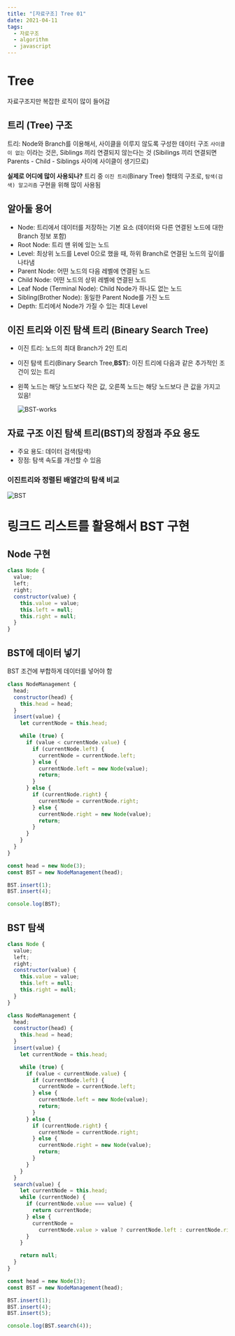```yaml
---
title: "[자료구조] Tree 01"
date: 2021-04-11
tags:
  - 자료구조
  - algorithm
  - javascript
---
```


# Tree

자료구조지만 복잡한 로직이 많이 들어감

## 트리 (Tree) 구조

트리: Node와 Branch를 이용해서, 사이클을 이루지 않도록 구성한 데이터 구조
`사이클이 없는` 이라는 것은, Siblings 끼리 연결되지 않는다는 것 (Sibilings 끼리 연결되면 Parents - Child - Siblings 사이에 사이클이 생기므로)

**실제로 어디에 많이 사용되나?**
트리 중 `이진 트리`(Binary Tree) 형태의 구조로, `탐색(검색) 알고리즘` 구현을 위해 많이 사용됨

## 알아둘 용어

- Node: 트리에서 데이터를 저장하는 기본 요소 (데이터와 다른 연결된 노드에 대한 Branch 정보 포함)
- Root Node: 트리 맨 위에 있는 노드
- Level: 최상위 노드를 Level 0으로 했을 때, 하위 Branch로 연결된 노드의 깊이를 나타냄
- Parent Node: 어떤 노드의 다음 레벨에 연결된 노드
- Child Node: 어떤 노드의 상위 레벨에 연결된 노드
- Leaf Node (Terminal Node): Child Node가 하나도 없는 노드
- Sibling(Brother Node): 동일한 Parent Node를 가진 노드
- Depth: 트리에서 Node가 가질 수 있는 최대 Level

## 이진 트리와 이진 탐색 트리 (Bineary Search Tree)

- 이진 트리: 노드의 최대 Branch가 2인 트리
- 이진 탐색 트리(Binary Search Tree,**BST**): 이진 트리에 다음과 같은 추가적인 조건이 있는 트리
- 왼쪽 노드는 해당 노드보다 작은 값, 오른쪽 노드는 해당 노드보다 큰 값을 가지고 있음!

  ![BST-works](https://blog.penjee.com/wp-content/uploads/2015/11/binary-search-tree-insertion-animation.gif)

## 자료 구조 이진 탐색 트리(BST)의 장점과 주요 용도

- 주요 용도: 데이터 검색(탐색)
- 장점: 탐색 속도를 개선할 수 있음

### 이진트리와 정렬된 배열간의 탐색 비교

![BST](https://blog.penjee.com/wp-content/uploads/2015/11/binary-search-tree-sorted-array-animation.gif)

# 링크드 리스트를 활용해서 BST 구현

## Node 구현

```javascript
class Node {
  value;
  left;
  right;
  constructor(value) {
    this.value = value;
    this.left = null;
    this.right = null;
  }
}
```

## BST에 데이터 넣기

BST 조건에 부합하게 데이터를 넣어야 함

```javascript
class NodeManagement {
  head;
  constructor(head) {
    this.head = head;
  }
  insert(value) {
    let currentNode = this.head;

    while (true) {
      if (value < currentNode.value) {
        if (currentNode.left) {
          currentNode = currentNode.left;
        } else {
          currentNode.left = new Node(value);
          return;
        }
      } else {
        if (currentNode.right) {
          currentNode = currentNode.right;
        } else {
          currentNode.right = new Node(value);
          return;
        }
      }
    }
  }
}

const head = new Node(3);
const BST = new NodeManagement(head);

BST.insert(1);
BST.insert(4);

console.log(BST);
```

## BST 탐색

```javascript
class Node {
  value;
  left;
  right;
  constructor(value) {
    this.value = value;
    this.left = null;
    this.right = null;
  }
}

class NodeManagement {
  head;
  constructor(head) {
    this.head = head;
  }
  insert(value) {
    let currentNode = this.head;

    while (true) {
      if (value < currentNode.value) {
        if (currentNode.left) {
          currentNode = currentNode.left;
        } else {
          currentNode.left = new Node(value);
          return;
        }
      } else {
        if (currentNode.right) {
          currentNode = currentNode.right;
        } else {
          currentNode.right = new Node(value);
          return;
        }
      }
    }
  }
  search(value) {
    let currentNode = this.head;
    while (currentNode) {
      if (currentNode.value === value) {
        return currentNode;
      } else {
        currentNode =
          currentNode.value > value ? currentNode.left : currentNode.right;
      }
    }

    return null;
  }
}

const head = new Node(3);
const BST = new NodeManagement(head);

BST.insert(1);
BST.insert(4);
BST.insert(5);

console.log(BST.search(4));
```
